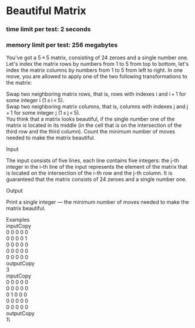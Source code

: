 # Beautiful Matrix
### time limit per test: 2 seconds
### memory limit per test: 256 megabytes

You've got a 5 × 5 matrix, consisting of 24 zeroes and a single number one. Let's index the matrix rows by numbers from 1 to 5 from top to bottom, let's index the matrix columns by numbers from 1 to 5 from left to right. In one move, you are allowed to apply one of the two following transformations to the matrix:

Swap two neighboring matrix rows, that is, rows with indexes i and i + 1 for some integer i (1 ≤ i < 5).\
Swap two neighboring matrix columns, that is, columns with indexes j and j + 1 for some integer j (1 ≤ j < 5).\
You think that a matrix looks beautiful, if the single number one of the matrix is located in its middle (in the cell that is on the intersection of the third row and the third column). Count the minimum number of moves needed to make the matrix beautiful.

Input

The input consists of five lines, each line contains five integers: the j-th integer in the i-th line of the input represents the element of the matrix that is located on the intersection of the i-th row and the j-th column. It is guaranteed that the matrix consists of 24 zeroes and a single number one.

Output

Print a single integer — the minimum number of moves needed to make the matrix beautiful.

Examples\
inputCopy\
0 0 0 0 0\
0 0 0 0 1\
0 0 0 0 0\
0 0 0 0 0\
0 0 0 0 0\
outputCopy\
3\
inputCopy\
0 0 0 0 0\
0 0 0 0 0\
0 1 0 0 0\
0 0 0 0 0\
0 0 0 0 0\
outputCopy\
1\
